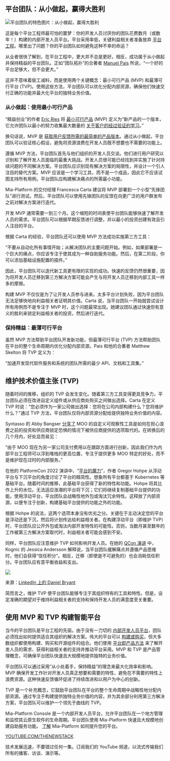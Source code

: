 ## 平台团队：从小做起，赢得大胜利

![平台团队的特色图片：从小做起，赢得大胜利](https://cdn.thenewstack.io/media/2024/05/0c949852-kitten-1024x576.jpg)

这是每个平台工程师最可怕的噩梦：你的开发人员讨厌你的团队花费数月（或数年！）构建的内部开发人员平台。平台采用率低，关键利益相关者准备放弃 [平台工程](https://thenewstack.io/platform-engineering/)。哪里出了问题？你的平台团队如何避免这种不幸的命运？

从业者很快了解到，在平台工程中，更大并不总是更好。相反，成功属于从小做起并保持精益的平台团队。正如“团队拓扑”的合著者 [Manuel Pais](https://www.youtube.com/watch?v=b8YHCDMxqfg) 所说，“一个好的平台足够大，但不会更大。”

这并不意味着偷工减料，而是使用两个关键概念：最小可行产品 (MVP) 和最薄可行平台 (TVP)。使用这些方法，平台团队可以优化分配内部资源，确保他们快速交付正确的功能并最大化平台的独特业务价值。

### 从小做起：使用最小可行产品

“精益创业”的作者 [Eric Ries](https://www.linkedin.com/in/eries/) 将 [最小可行产品](https://leanstartup.co/resources/articles/what-is-an-mvp/) (MVP) 定义为“新产品的一个版本，它允许团队以最小的努力收集最大数量的 [关于客户的经过验证的学习](https://startuplessonslearned.blogspot.com/2009/04/validated-learning-about-customers.html)。”

换句话说，MVP 是 [获取用户反馈所需的最简单的产品版本](https://thenewstack.io/adding-too-many-features-will-break-your-product-users-and-team/)。通过从小做起，平台团队可以验证核心假设，避免将资源浪费在开发人员既不想要也不需要的功能上。

遵循 MVP 方法，平台团队首先与他们组织的开发人员交谈。他们进行用户研究以识别和了解开发人员面临的最重大挑战。开发人员很可能已经找到并实施了针对持续问题的不同解决方案。平台团队应识别现有解决方案的局限性，并设计一个引人注目的替代方案。MVP 应该是一个学习工具，而不是一个成品，因此它不应该试图支持所有用例。平台团队应构建解决痛点的所需最小功能。

Mia-Platform 的交付经理 Francesca Carta 建议将 MVP 部署到一个小型“先锋团队”进行测试。然后，平台团队可以使用先锋团队的反馈在向更广泛的用户群发布之前对解决方案进行迭代。

开发 MVP 通常需要一到三个月。这个缩短的时间表使平台团队能够快速了解开发人员的需求。平台团队可以根据早期反馈进行调整，并以最小的投资创建有效且引人注目的平台。

根据 Carta 的经验，平台团队还可以使用 MVP 方法成功实施第三方工具：

“不要从自动化所有事情开始；从解决团队的主要问题开始。例如，如果部署是一个巨大的痛点，你应该专注于使其成为一种自助服务功能。然后，在第二阶段，你可以添加基础设施配置的插件。”

因此，平台团队可以迭代新工具更有限的实现的成功。快速的反馈仍然很重要，因为将开发人员迁移到第三方解决方案可能会产生与将开发人员迁移到内部工具一样多的摩擦。

构建 MVP 不仅仅是为了让开发人员参与进来。太多平台计划失败，因为平台团队无法足够快地向利益相关者证明其价值。Carta 说，当平台团队一开始就尝试设计所有用例而不是专注于 MVP 时，这个问题最常出现。她建议团队通过快速但有意义的胜利来锁定利益相关者的投资，然后进行迭代。

### 保持精益：最薄可行平台

虽然 MVP 方法帮助平台团队开发新功能，但最薄可行平台 (TVP) 方法帮助团队在平台的整个生命周期内优化分配内部资源。Pais 和他的合著者 Matthew Skelton 将 TVP 定义为：

“加速开发现代软件服务和系统的团队所需的最少 API、文档和工具集。”
## 维护技术价值主张 (TVP)

随着时间的推移，组织的 TVP 会发生变化。随着第三方工具变得更具竞争力，平台团队必须在改进自定义组件或从供应商处购买之间做出选择。Carta 在定义 TVP 时说：“您必须作为一家公司做出选择：您将在公司内部构建什么？您将维护什么？”通过 TVP 方法，平台团队仅将内部资源分配给提供独特业务价值的内容。

Syntasso 的 Abby Bangser [分享了](https://thenewstack.io/mvp-or-tvp-why-your-internal-developer-platform-needs-both/) MOO 的自定义可观察性工具是如何在担心浪费之前的投资和供应商锁定恐惧的情况下被供应商提供的选项取代的。在转换后的几个月内，好处显而易见：

“由于 MOO 现在为另一家公司支付费用以在跟踪方面进行创新，因此我们作为内部平台工程师可以浮到堆栈的更高位置，专注于提供更多 MOO 特定的好处，而不是维护现在过时的内部服务。”

在他的 PlatformCon 2022 演讲中，“[平台的魔力](https://www.youtube.com/watch?v=WaL3ZbLgMuI)”，作者 Gregor Hohpe 从浮动平台与下沉平台的角度讨论了平台的精简性。想象所有平台都基于 Kubernetes 等基础平台。随着时间的推移，此基础平台获得了新的特性和功能。Hohpe 将其比作上升的水位。无法适应涨潮的平台将下沉；它们将继续复制基础平台提供的功能。使用浮动平台，平台团队会战略性地外包或淘汰冗余特性。这释放了内部资源，以便专注于创新，构建基础平台提供的功能之外的功能。

根据 Hohpe 的说法，这两个选项本身没有优劣之分。关键在于主动决定您的平台是浮动还是下沉，然后将计划传达给利益相关者。在构建浮动平台（即维护 TVP）时，平台团队应公开外包或淘汰内部开发特性的可能性。否则，当数月甚至数年的工作被第三方解决方案取代时，利益相关者可能会感到不安。

同样，平台团队应注意维护 TVP 如何影响开发人员。在她的 [QCon 演讲](https://www.linkedin.com/posts/danielbryantuk_qconlondon-activity-7184835005527805953-5nC-?utm_source=share&utm_medium=member_desktop) 中，Kognic 的 Jessica Andersson 解释说，当平台团队缓解痛点并遵循产品思维时，他们会获得“信任积分”。相反，迁移（即使是不可避免的）也会消耗信任积分。平台团队应有意平衡收益和支出。

![](https://cdn.thenewstack.io/media/2024/05/1808dd62-image3-1024x768.png)

来源：[LinkedIn 上的 Daniel Bryant](https://www.linkedin.com/posts/danielbryantuk_qconlondon-activity-7184835005527805953-5nC-?utm_source=share&utm_medium=member_desktop)

简而言之，维护 TVP 使平台团队能够专注于其组织特有的工具和特性。但是，设定准确的期望对于维持利益相关者的支持和保持开发人员的满意度至关重要。

## 使用 MVP 和 TVP 构建智能平台

当今的平台团队是平台工程的先驱。由于没有一刀切的 [内部开发人员平台](https://thenewstack.io/7-core-elements-of-an-internal-developer-platform/)，团队必须找出如何提供适合其组织的解决方案。伟大的平台可以 [构建或购买](https://thenewstack.io/build-vs-buy-the-platform-engineers-guide/)，但大多数组织都使用构建、购买和开源组件的组合。他们使用 [平台即产品方法](https://thenewstack.io/platform-as-a-product-in-4-steps/) 来了解开发人员的需求、获得利益相关者的支持并推动平台采用。MVP 和 TVP 是产品管理概念，可确保平台团队快速且大规模地提供独特的业务价值。

平台团队可以通过采用“从小处着手，保持精益”的理念来最大化效率和影响。MVP 确保开发工作针对开发人员真正想要和需要的特性，避免在不需要的特性上浪费资源。这种快速反馈循环促进了持续改进和以用户为中心的创新。

TVP 是一个补充概念，它鼓励平台团队在平台的整个生命周期中战略性地分配内部资源。通过专注于构建提供独特业务价值的内容，并为其余部分利用第三方解决方案，平台团队可以维护一个领先于曲线的 TVP。

Mia-Platform Console 是一个内部开发人员平台，允许平台团队在一个地方管理和监控其云原生软件的生命周期。平台团队使用 Mia-Platform 快速且大规模地创建自助服务功能。
[了解](https://mia-platform.eu/library/console-demo-video/) Mia-Platform 如何提升您的平台。

[YOUTUBE.COM/THENEWSTACK](https://youtube.com/thenewstack?sub_confirmation=1)

技术发展迅速，不要错过任何一集。订阅我们的 YouTube 频道，以流式传输我们所有的播客、访谈、演示等。